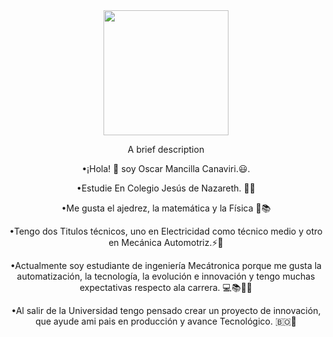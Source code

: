 
<div id="header" align="center">
<img src="https://giphy.com/gifs/iron-man-robert-downey-jr-g4sCZhKykg1z2" width="200" />

A brief description

  •¡Hola! 👋 soy Oscar Mancilla Canaviri.😃. 

  •Estudie En Colegio Jesús de Nazareth. 🧑‍🎓

  •Me gusta el ajedrez, la matemática y la Física 📝📚

  •Tengo dos Titulos técnicos, uno en Electricidad como 
    técnico medio y otro en Mecánica Automotriz.⚡🔧

  •Actualmente soy estudiante de ingeniería Mecátronica 
   porque me gusta la automatización, la tecnología, la 
   evolución e innovación y tengo muchas expectativas 
    respecto ala carrera. 💻📚🧑‍💻

  •Al salir de la Universidad tengo pensado crear un proyecto 
   de innovación, que ayude ami pais en producción y avance 
   Tecnológico. 🇧🇴🦾
